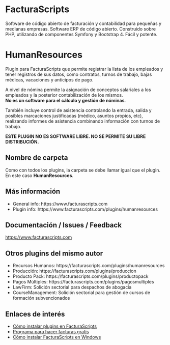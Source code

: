 # FacturaScripts
Software de código abierto de facturación y contabilidad para pequeñas y medianas empresas.
Software ERP de código abierto. Construido sobre PHP, utilizando de componentes Symfony y Bootstrap 4.
Fácil y potente.

# HumanResources
Plugin para FacturaScripts que permite registrar la lista de los empleados y tener registros
de sus datos, como contratos, turnos de trabajo, bajas médicas, vacaciones y anticipos de pago.

A nivel de nómina permite la asignación de conceptos salariales a los empleados y la posterior
contabilización de los mismos. <br>
<strong>No es un software para el cálculo y gestión de nóminas</strong>.

También incluye control de asistencia controlando la entrada, salida y posibles marcaciones
justificadas (médico, asuntos propios, etc), realizando informes de asistencia combinando
información con turnos de trabajo.

<strong>ESTE PLUGIN NO ES SOFTWARE LIBRE. NO SE PERMITE SU LIBRE DISTRIBUCIÓN.</strong>

## Nombre de carpeta
Como con todos los plugins, la carpeta se debe llamar igual que el plugin. En este caso **HumanResources**.


## Más información
<ul>
    <li>General info: https://www.facturascripts.com</li>
    <li>Plugin info:  https://www.facturascripts.com/plugins/humanresources</li>
</ul>


## Documentación / Issues / Feedback
https://www.facturascripts.com


## Otros plugins del mismo autor
<ul>
    <li>Recursos Humanos: https://facturascripts.com/plugins/humanresources</li>
    <li>Producción:  https://facturascripts.com/plugins/produccion</li>
    <li>Producto Pack:  https://facturascripts.com/plugins/productopack</li>
    <li>Pagos Múltiples:  https://facturascripts.com/plugins/pagosmultiples</li>
    <li>LawFirm: Solición sectorial para despachos de abogacía</li>
    <li>CourseManagement: Solición sectorial para gestión de cursos de formación subvencionados</li>
</ul>


## Enlaces de interés
- [Cómo instalar plugins en FacturaScripts](https://facturascripts.com/publicaciones/como-instalar-un-plugin-en-facturascripts)
- [Programa para hacer facturas gratis](https://facturascripts.com/programa-para-hacer-facturas)
- [Cómo instalar FacturaScripts en Windows](https://facturascripts.com/instalar-windows)
